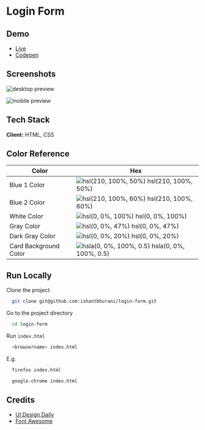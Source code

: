 # Login Form

## Demo

- [Live](https://ishantbhurani.github.io/login-form/)
- [Codepen](https://codepen.io/ivanshaunt/full/OJpxVdQ)

## Screenshots

![desktop preview](https://user-images.githubusercontent.com/67356291/128603414-1c120808-5084-48e6-8fb0-1337b3596839.png)

![mobile preview](https://user-images.githubusercontent.com/67356291/134709404-ed444345-80f8-4039-9134-52ad7512b0bb.png)

## Tech Stack

**Client:** HTML, CSS

## Color Reference

| Color                 | Hex                                                                                              |
| --------------------- | ------------------------------------------------------------------------------------------------ |
| Blue 1 Color          | ![hsl(210, 100%, 50%)](https://via.placeholder.com/10/0080ff?text=+) hsl(210, 100%, 50%)         |
| Blue 2 Color          | ![hsl(210, 100%, 60%)](https://via.placeholder.com/10/3399ff?text=+) hsl(210, 100%, 60%)         |
| White Color           | ![hsl(0, 0%, 100%)](https://via.placeholder.com/10/ffffff?text=+) hsl(0, 0%, 100%)               |
| Gray Color            | ![hsl(0, 0%, 47%)](https://via.placeholder.com/10/777777?text=+) hsl(0, 0%, 47%)                 |
| Dark Gray Color       | ![hsl(0, 0%, 20%)](https://via.placeholder.com/10/333333?text=+) hsl(0, 0%, 20%)                 |
| Card Background Color | ![hsla(0, 0%, 100%, 0.5)](https://via.placeholder.com/10/ffffff80?text=+) hsla(0, 0%, 100%, 0.5) |

## Run Locally

Clone the project

```bash
  git clone git@github.com:ishantbhurani/login-form.git
```

Go to the project directory

```bash
  cd login-form
```

Run `index.html`

```bash
  <browsername> index.html
```

E.g.

```bash
  firefox index.html
```

```bash
  google-chrome index.html
```

## Credits

- [UI Design Daily](https://www.uidesigndaily.com/posts/photoshop-login-authentication-day-382)
- [Font Awesome](https://fontawesome.com/)
